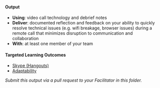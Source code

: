 #### Output
- **Using**: video call technology and debrief notes
- **Deliver**: documented reflection and feedback on your ability to quickly resolve technical issues (e.g. wifi breakage, browser issues) during a remote call that minimizes disruption to communication and collaboration
- **With**: at least one member of your team

#### Targeted Learning Outcomes
- [Skype (Hangouts)](https://github.com/andela/learningmap/tree/master/Phase-C/Entry-level%20Developer/Curriculum/49%20-%20Skype%20(Hangouts))
- [Adaptability](https://github.com/andela/learningmap/tree/master/Phase-C/Entry-level%20Developer/Curriculum/02%20-%20Adaptability)


*Submit this output via a pull request to your Facilitator in this folder.*